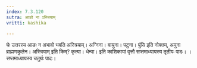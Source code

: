 ```yaml
---
index: 7.3.120
sutra: आङो ना ऽस्त्रियाम्
vritti: kashika

---
```

घेः उत्तरस्य आङः न अभावो भवति अस्त्रियाम्। अग्निना। वायुना। पटुना। पुंसि इति नोक्तम्, अमुना ब्राह्मणकुलेन। अस्त्रियाम् इति किम्? कृत्या। धेन्वा। इति काशिकायां वृत्तौ सप्तमाध्यायस्य तृतीयः पादः। । सप्तमाध्यायस्य चतुर्थः पादः।